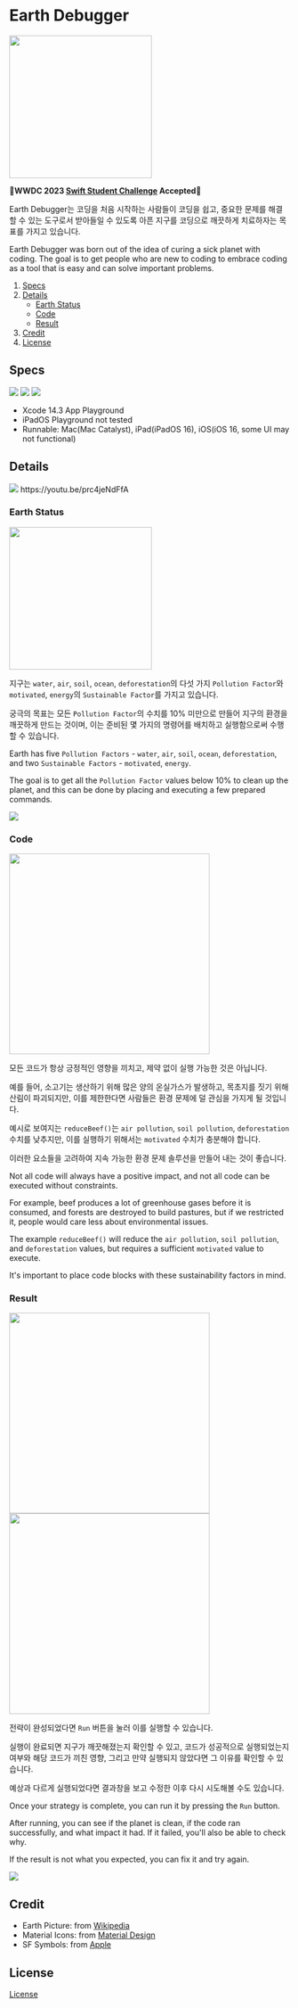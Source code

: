 
#  Earth Debugger

<img src="/res/app_icon.png" width="256px"/>

🎉**WWDC 2023 [Swift Student Challenge](https://developer.apple.com/wwdc23/swift-student-challenge/) Accepted**🎉

Earth Debugger는 코딩을 처음 시작하는 사람들이 코딩을 쉽고, 중요한 문제를 해결할 수 있는 도구로서 받아들일 수 있도록 아픈 지구를 코딩으로 깨끗하게 치료하자는 목표를 가지고 있습니다.

Earth Debugger was born out of the idea of curing a sick planet with coding. The goal is to get people who are new to coding to embrace coding as a tool that is easy and can solve important problems.

1. [Specs](#specs)
2. [Details](#details)
    - [Earth Status](#earth-status)
    - [Code](#code)
    - [Result](#result)
3. [Credit](#credit)
4. [License](#license)
  
## Specs

<a href="https://developer.apple.com/kr/swift/"><img src="https://img.shields.io/badge/Swift-FA7343?style=flat&logo=Swift&logoColor=white"/></a>
<a href="https://developer.apple.com/kr/xcode/swiftui/"><img src="https://img.shields.io/badge/SwiftUI-0D96F6?style=flat&logo=Swift&logoColor=black"/></a>
<a href="https://developer.apple.com/kr/xcode/"><img src="https://img.shields.io/badge/Xcode-147EFB?style=flat&logo=Xcode&logoColor=white"/></a>

- Xcode 14.3 App Playground
- iPadOS Playground not tested
- Runnable: Mac(Mac Catalyst), iPad(iPadOS 16), iOS(iOS 16, some UI may not functional)

## Details

<img src="/res/opening.gif"/>
https://youtu.be/prc4jeNdFfA

### Earth Status

<img src="/res/status.png" width="256px"/>

지구는 `water`, `air`, `soil`, `ocean`, `deforestation`의 다섯 가지 `Pollution Factor`와 `motivated`, `energy`의 `Sustainable Factor`를 가지고 있습니다.

궁극의 목표는 모든 `Pollution Factor`의 수치를 10% 미만으로 만들어 지구의 환경을 깨끗하게 만드는 것이며, 이는 준비된 몇 가지의 명령어를 배치하고 실행함으로써 수행할 수 있습니다.

Earth has five `Pollution Factors` - `water`, `air`, `soil`, `ocean`, `deforestation`, and two `Sustainable Factors` - `motivated`, `energy`.

The goal is to get all the `Pollution Factor` values below 10% to clean up the planet, and this can be done by placing and executing a few prepared commands.

<img src="/res/code_add.gif"/>

### Code

<img src="/res/code_sample.png" width="360px"/>

모든 코드가 항상 긍정적인 영향을 끼치고, 제약 없이 실행 가능한 것은 아닙니다.

예를 들어, 소고기는 생산하기 위해 많은 양의 온실가스가 발생하고, 목초지를 짓기 위해 산림이 파괴되지만, 이를 제한한다면 사람들은 환경 문제에 덜 관심을 가지게 될 것입니다. 

예시로 보여지는 `reduceBeef()`는 `air pollution`, `soil pollution`, `deforestation` 수치를 낮추지만, 이를 실행하기 위해서는 `motivated` 수치가 충분해야 합니다.

이러한 요소들을 고려하여 지속 가능한 환경 문제 솔루션을 만들어 내는 것이 좋습니다.

Not all code will always have a positive impact, and not all code can be executed without constraints.

For example, beef produces a lot of greenhouse gases before it is consumed, and forests are destroyed to build pastures, but if we restricted it, people would care less about environmental issues. 

The example `reduceBeef()` will reduce the `air pollution`, `soil pollution`, and `deforestation` values, but requires a sufficient `motivated` value to execute.

It's important to place code blocks with these sustainability factors in mind.

### Result

<div>
<img src="/res/earth_healthy.png" width="360px"/>
<img src="/res/code_fail.png" width="360px"/>
</div>

전략이 완성되었다면 `Run` 버튼을 눌러 이를 실행할 수 있습니다.

실행이 완료되면 지구가 깨끗해졌는지 확인할 수 있고, 코드가 성공적으로 실행되었는지 여부와 해당 코드가 끼친 영향, 그리고 만약 실행되지 않았다면 그 이유를 확인할 수 있습니다.

예상과 다르게 실행되었다면 결과창을 보고 수정한 이후 다시 시도해볼 수도 있습니다.

Once your strategy is complete, you can run it by pressing the `Run` button.

After running, you can see if the planet is clean, if the code ran successfully, and what impact it had. If it failed, you'll also be able to check why.

If the result is not what you expected, you can fix it and try again.

<img src="/res/debugging.gif"/>

## Credit
- Earth Picture: from [Wikipedia](https://ko.wikipedia.org/wiki/위성_사진)
- Material Icons: from [Material Design](https://fonts.google.com/icons)
- SF Symbols: from [Apple](https://developer.apple.com/design/resources/)

## License
[License](https://github.com/mgdgc/earth-debugger/blob/main/LICENSE)



